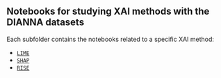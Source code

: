 ## Notebooks for studying XAI methods with the DIANNA datasets

Each subfolder contains the notebooks related to a specific XAI method:

- [`LIME`](LIME/README.md)
- [`SHAP`](SHAP/README.md)
- [`RISE`](RISE/README.md)
